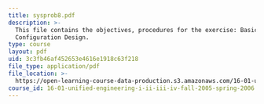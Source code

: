 ```yaml
---
title: sysprob8.pdf
description: >-
  This file contains the objectives, procedures for the exercise: Basic Airplane
  Configuration Design.
type: course
layout: pdf
uid: 3c3fb46af452653e4616e1918c63f218
file_type: application/pdf
file_location: >-
  https://open-learning-course-data-production.s3.amazonaws.com/16-01-unified-engineering-i-ii-iii-iv-fall-2005-spring-2006/3c3fb46af452653e4616e1918c63f218_sysprob8.pdf
course_id: 16-01-unified-engineering-i-ii-iii-iv-fall-2005-spring-2006
---
```

